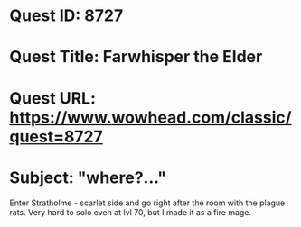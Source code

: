 # Quest ID: 8727
# Quest Title: Farwhisper the Elder
# Quest URL: https://www.wowhead.com/classic/quest=8727
# Subject: "where?..."
Enter Stratholme - scarlet side and go right after the room with the plague rats. Very hard to solo even at lvl 70, but I made it as a fire mage.